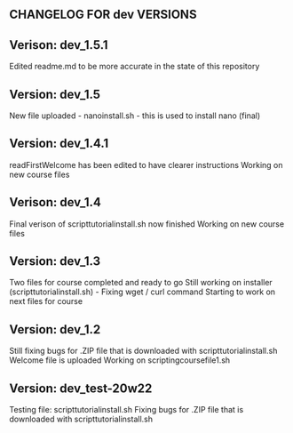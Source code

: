 CHANGELOG FOR dev VERSIONS
--------------------

Verison: dev_1.5.1
-----
Edited readme.md to be more accurate in the state of this repository

Version: dev_1.5
-----
New file uploaded - nanoinstall.sh - this is used to install nano (final)

Version: dev_1.4.1
-----
readFirstWelcome has been edited to have clearer instructions
Working on new course files

Verison: dev_1.4
-----
Final verison of scripttutorialinstall.sh now finished
Working on new course files

Version: dev_1.3
-----
Two files for course completed and ready to go
Still working on installer (scripttutorialinstall.sh) - Fixing wget / curl command
Starting to work on next files for course

Version: dev_1.2
-----
Still fixing bugs for .ZIP file that is downloaded with scripttutorialinstall.sh
Welcome file is uploaded
Working on scriptingcoursefile1.sh

Version: dev_test-20w22
-----
Testing file: scripttutorialinstall.sh
Fixing bugs for .ZIP file that is downloaded with scripttutorialinstall.sh
